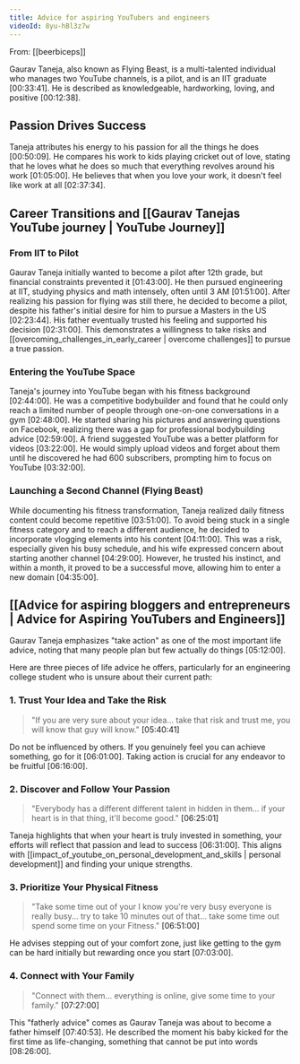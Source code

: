 ```yaml
---
title: Advice for aspiring YouTubers and engineers
videoId: 8yu-hBl3z7w
---
```


From: [[beerbiceps]] <br/> 

Gaurav Taneja, also known as Flying Beast, is a multi-talented individual who manages two YouTube channels, is a pilot, and is an IIT graduate <a class="yt-timestamp" data-t="00:33:41">[00:33:41]</a>. He is described as knowledgeable, hardworking, loving, and positive <a class="yt-timestamp" data-t="00:12:38">[00:12:38]</a>.

## Passion Drives Success
Taneja attributes his energy to his passion for all the things he does <a class="yt-timestamp" data-t="00:50:09">[00:50:09]</a>. He compares his work to kids playing cricket out of love, stating that he loves what he does so much that everything revolves around his work <a class="yt-timestamp" data-t="01:05:00">[01:05:00]</a>. He believes that when you love your work, it doesn't feel like work at all <a class="yt-timestamp" data-t="02:37:34">[02:37:34]</a>.

## Career Transitions and [[Gaurav Tanejas YouTube journey | YouTube Journey]]

### From IIT to Pilot
Gaurav Taneja initially wanted to become a pilot after 12th grade, but financial constraints prevented it <a class="yt-timestamp" data-t="01:43:00">[01:43:00]</a>. He then pursued engineering at IIT, studying physics and math intensely, often until 3 AM <a class="yt-timestamp" data-t="01:51:00">[01:51:00]</a>. After realizing his passion for flying was still there, he decided to become a pilot, despite his father's initial desire for him to pursue a Masters in the US <a class="yt-timestamp" data-t="02:23:44">[02:23:44]</a>. His father eventually trusted his feeling and supported his decision <a class="yt-timestamp" data-t="02:31:00">[02:31:00]</a>. This demonstrates a willingness to take risks and [[overcoming_challenges_in_early_career | overcome challenges]] to pursue a true passion.

### Entering the YouTube Space
Taneja's journey into YouTube began with his fitness background <a class="yt-timestamp" data-t="02:44:00">[02:44:00]</a>. He was a competitive bodybuilder and found that he could only reach a limited number of people through one-on-one conversations in a gym <a class="yt-timestamp" data-t="02:48:00">[02:48:00]</a>. He started sharing his pictures and answering questions on Facebook, realizing there was a gap for professional bodybuilding advice <a class="yt-timestamp" data-t="02:59:00">[02:59:00]</a>. A friend suggested YouTube was a better platform for videos <a class="yt-timestamp" data-t="03:22:00">[03:22:00]</a>. He would simply upload videos and forget about them until he discovered he had 600 subscribers, prompting him to focus on YouTube <a class="yt-timestamp" data-t="03:32:00">[03:32:00]</a>.

### Launching a Second Channel (Flying Beast)
While documenting his fitness transformation, Taneja realized daily fitness content could become repetitive <a class="yt-timestamp" data-t="03:51:00">[03:51:00]</a>. To avoid being stuck in a single fitness category and to reach a different audience, he decided to incorporate vlogging elements into his content <a class="yt-timestamp" data-t="04:11:00">[04:11:00]</a>. This was a risk, especially given his busy schedule, and his wife expressed concern about starting another channel <a class="yt-timestamp" data-t="04:29:00">[04:29:00]</a>. However, he trusted his instinct, and within a month, it proved to be a successful move, allowing him to enter a new domain <a class="yt-timestamp" data-t="04:35:00">[04:35:00]</a>.

## [[Advice for aspiring bloggers and entrepreneurs | Advice for Aspiring YouTubers and Engineers]]

Gaurav Taneja emphasizes "take action" as one of the most important life advice, noting that many people plan but few actually do things <a class="yt-timestamp" data-t="05:12:00">[05:12:00]</a>.

Here are three pieces of life advice he offers, particularly for an engineering college student who is unsure about their current path:

### 1. Trust Your Idea and Take the Risk
> "If you are very sure about your idea... take that risk and trust me, you will know that guy will know." <a class="yt-timestamp" data-t="05:40:41">[05:40:41]</a>

Do not be influenced by others. If you genuinely feel you can achieve something, go for it <a class="yt-timestamp" data-t="06:01:00">[06:01:00]</a>. Taking action is crucial for any endeavor to be fruitful <a class="yt-timestamp" data-t="06:16:00">[06:16:00]</a>.

### 2. Discover and Follow Your Passion
> "Everybody has a different different talent in hidden in them... if your heart is in that thing, it'll become good." <a class="yt-timestamp" data-t="06:25:01">[06:25:01]</a>

Taneja highlights that when your heart is truly invested in something, your efforts will reflect that passion and lead to success <a class="yt-timestamp" data-t="06:31:00">[06:31:00]</a>. This aligns with [[impact_of_youtube_on_personal_development_and_skills | personal development]] and finding your unique strengths.

### 3. Prioritize Your Physical Fitness
> "Take some time out of your I know you're very busy everyone is really busy... try to take 10 minutes out of that... take some time out spend some time on your Fitness." <a class="yt-timestamp" data-t="06:51:00">[06:51:00]</a>

He advises stepping out of your comfort zone, just like getting to the gym can be hard initially but rewarding once you start <a class="yt-timestamp" data-t="07:03:00">[07:03:00]</a>.

### 4. Connect with Your Family
> "Connect with them... everything is online, give some time to your family." <a class="yt-timestamp" data-t="07:27:00">[07:27:00]</a>

This "fatherly advice" comes as Gaurav Taneja was about to become a father himself <a class="yt-timestamp" data-t="07:40:53">[07:40:53]</a>. He described the moment his baby kicked for the first time as life-changing, something that cannot be put into words <a class="yt-timestamp" data-t="08:26:00">[08:26:00]</a>.